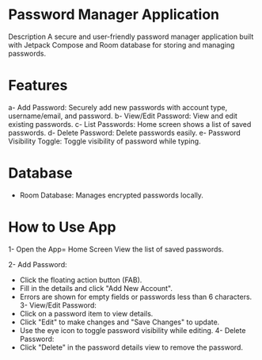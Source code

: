 # Password Manager Application

 Description
 A secure and user-friendly password manager application built with Jetpack Compose and Room database for storing and managing passwords.

# Features
a- Add Password: Securely add new passwords with account type, username/email, and password.
b- View/Edit Password: View and edit existing passwords.
c- List Passwords: Home screen shows a list of saved passwords.
d- Delete Password: Delete passwords easily.
e- Password Visibility Toggle: Toggle visibility of password while typing.

# Database
  * Room Database: Manages encrypted passwords locally.

# How to Use App
1- Open the App= Home Screen View the list of saved passwords.

2- Add Password:
   * Click the floating action button (FAB).
   * Fill in the details and click "Add New Account".
   * Errors are shown for empty fields or passwords less than 6 characters.
3- View/Edit Password:
   * Click on a password item to view details.
   * Click "Edit" to make changes and "Save Changes" to update.
   * Use the eye icon to toggle password visibility while editing.
4- Delete Password:
   * Click "Delete" in the password details view to remove the password.
